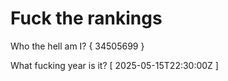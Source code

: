 # Fuck the rankings

Who the hell am I?
{ 34505699 }

What fucking year is it?
[ 2025-05-15T22:30:00Z ]
